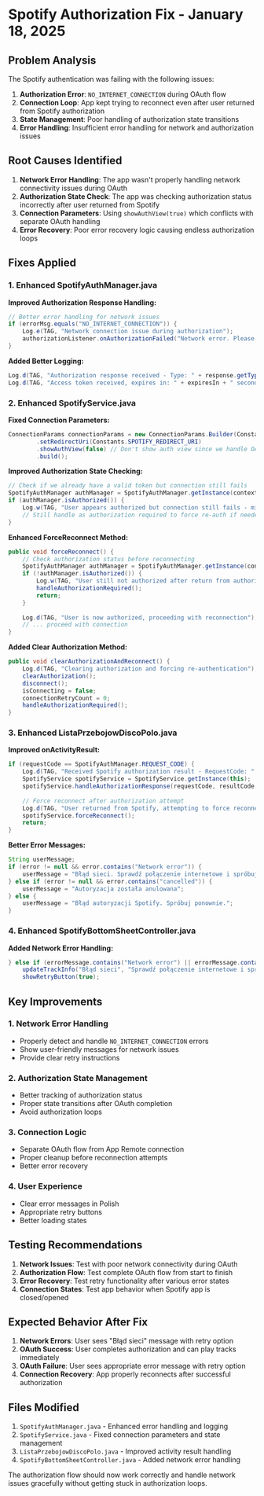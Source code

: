 # Spotify Authorization Fix - January 18, 2025

## Problem Analysis

The Spotify authentication was failing with the following issues:

1. **Authorization Error**: `NO_INTERNET_CONNECTION` during OAuth flow
2. **Connection Loop**: App kept trying to reconnect even after user returned from Spotify authorization
3. **State Management**: Poor handling of authorization state transitions
4. **Error Handling**: Insufficient error handling for network and authorization issues

## Root Causes Identified

1. **Network Error Handling**: The app wasn't properly handling network connectivity issues during OAuth
2. **Authorization State Check**: The app was checking authorization status incorrectly after user returned from Spotify
3. **Connection Parameters**: Using `showAuthView(true)` which conflicts with separate OAuth handling
4. **Error Recovery**: Poor error recovery logic causing endless authorization loops

## Fixes Applied

### 1. Enhanced SpotifyAuthManager.java

**Improved Authorization Response Handling:**
```java
// Better error handling for network issues
if (errorMsg.equals("NO_INTERNET_CONNECTION")) {
    Log.e(TAG, "Network connection issue during authorization");
    authorizationListener.onAuthorizationFailed("Network error. Please check your internet connection and try again.");
}
```

**Added Better Logging:**
```java
Log.d(TAG, "Authorization response received - Type: " + response.getType() + ", ResultCode: " + resultCode);
Log.d(TAG, "Access token received, expires in: " + expiresIn + " seconds");
```

### 2. Enhanced SpotifyService.java

**Fixed Connection Parameters:**
```java
ConnectionParams connectionParams = new ConnectionParams.Builder(Constants.SPOTIFY_CLIENT_ID)
        .setRedirectUri(Constants.SPOTIFY_REDIRECT_URI)
        .showAuthView(false) // Don't show auth view since we handle OAuth separately
        .build();
```

**Improved Authorization State Checking:**
```java
// Check if we already have a valid token but connection still fails
SpotifyAuthManager authManager = SpotifyAuthManager.getInstance(context);
if (authManager.isAuthorized()) {
    Log.w(TAG, "User appears authorized but connection still fails - might be a temporary issue");
    // Still handle as authorization required to force re-auth if needed
}
```

**Enhanced ForceReconnect Method:**
```java
public void forceReconnect() {
    // Check authorization status before reconnecting
    SpotifyAuthManager authManager = SpotifyAuthManager.getInstance(context);
    if (!authManager.isAuthorized()) {
        Log.w(TAG, "User still not authorized after return from authorization flow");
        handleAuthorizationRequired();
        return;
    }
    
    Log.d(TAG, "User is now authorized, proceeding with reconnection");
    // ... proceed with connection
}
```

**Added Clear Authorization Method:**
```java
public void clearAuthorizationAndReconnect() {
    Log.d(TAG, "Clearing authorization and forcing re-authentication");
    clearAuthorization();
    disconnect();
    isConnecting = false;
    connectionRetryCount = 0;
    handleAuthorizationRequired();
}
```

### 3. Enhanced ListaPrzebojowDiscoPolo.java

**Improved onActivityResult:**
```java
if (requestCode == SpotifyAuthManager.REQUEST_CODE) {
    Log.d(TAG, "Received Spotify authorization result - RequestCode: " + requestCode + ", ResultCode: " + resultCode);
    SpotifyService spotifyService = SpotifyService.getInstance(this);
    spotifyService.handleAuthorizationResponse(requestCode, resultCode, data);
    
    // Force reconnect after authorization attempt
    Log.d(TAG, "User returned from Spotify, attempting to force reconnect...");
    spotifyService.forceReconnect();
    return;
}
```

**Better Error Messages:**
```java
String userMessage;
if (error != null && error.contains("Network error")) {
    userMessage = "Błąd sieci. Sprawdź połączenie internetowe i spróbuj ponownie.";
} else if (error != null && error.contains("cancelled")) {
    userMessage = "Autoryzacja została anulowana";
} else {
    userMessage = "Błąd autoryzacji Spotify. Spróbuj ponownie.";
}
```

### 4. Enhanced SpotifyBottomSheetController.java

**Added Network Error Handling:**
```java
} else if (errorMessage.contains("Network error") || errorMessage.contains("NO_INTERNET_CONNECTION")) {
    updateTrackInfo("Błąd sieci", "Sprawdź połączenie internetowe i spróbuj ponownie");
    showRetryButton(true);
```

## Key Improvements

### 1. Network Error Handling
- Properly detect and handle `NO_INTERNET_CONNECTION` errors
- Show user-friendly messages for network issues
- Provide clear retry instructions

### 2. Authorization State Management
- Better tracking of authorization status
- Proper state transitions after OAuth completion
- Avoid authorization loops

### 3. Connection Logic
- Separate OAuth flow from App Remote connection
- Proper cleanup before reconnection attempts
- Better error recovery

### 4. User Experience
- Clear error messages in Polish
- Appropriate retry buttons
- Better loading states

## Testing Recommendations

1. **Network Issues**: Test with poor network connectivity during OAuth
2. **Authorization Flow**: Test complete OAuth flow from start to finish
3. **Error Recovery**: Test retry functionality after various error states
4. **Connection States**: Test app behavior when Spotify app is closed/opened

## Expected Behavior After Fix

1. **Network Errors**: User sees "Błąd sieci" message with retry option
2. **OAuth Success**: User completes authorization and can play tracks immediately
3. **OAuth Failure**: User sees appropriate error message with retry option
4. **Connection Recovery**: App properly reconnects after successful authorization

## Files Modified

1. `SpotifyAuthManager.java` - Enhanced error handling and logging
2. `SpotifyService.java` - Fixed connection parameters and state management
3. `ListaPrzebojowDiscoPolo.java` - Improved activity result handling
4. `SpotifyBottomSheetController.java` - Added network error handling

The authorization flow should now work correctly and handle network issues gracefully without getting stuck in authorization loops.